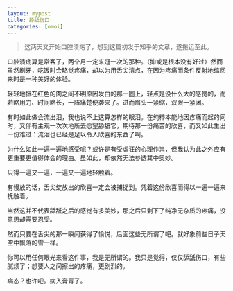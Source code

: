 ```yaml
---
layout: mypost
title: 舔舐伤口
categories: [omoi]
---
```


> 这两天又开始口腔溃疡了，想到这篇初发于知乎的文章，遂搬运至此。

口腔溃疡算是常客了，两个月一定来逛一次的那种。（抑或是根本没有好过）然而虽然刷牙，吃饭时会略觉疼痛，却以为用舌尖清点，在因为疼痛而条件反射地缩回来时是一种美好的体验。

轻轻地抵在红色的肉之间不明原因发白的那一圈上，轻点是没什么大的感觉的，而若略用力、时间略长，一阵痛楚便袭来了。进而眉头一紧缩，双眼一紧闭。

有时如此做会流出泪，我也说不上这算怎样的眼泪。在纯粹本能地因疼痛而起的同时，又伴有主观一次次地所去愿望舔舐它，期待那一份痛苦的欣喜，而又如此生出一份难过：流泪也已经是足以令人欣喜的东西了啊。

为什么如此一遍一遍地感受呢？或许是有受虐狂的心理作祟，但我认为此之外应有更重要更值得体会的理由。虽如此，却依然无法参透其中奥妙。

只得一遍又一遍，一遍又一遍地轻触着。

有慢放的话，舌尖绽放出的欣喜一定会被捕捉到。凭着这份欣喜而得以一遍一遍来抚触着。

当然这并不代表舔舐之后的感觉有多美妙，那之后只剩下了纯净无杂质的疼痛，没意思却需要忍受。

然而只要在舌尖的那一瞬间获得了愉悦，后面这些无所谓了吧。就好象前些日子天空中飘落的雪一样。

你可以用任何眼光来看这件事，我是无所谓的。我只是觉得，仅仅舔舐伤口，有些腻烦了；想要人之间擦出的疼痛，更剧烈的。

病态？也许吧。病入膏肓了。